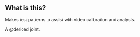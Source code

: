 ## What is this?

Makes test patterns to assist with video calibration and analysis.

A @dericed joint.
